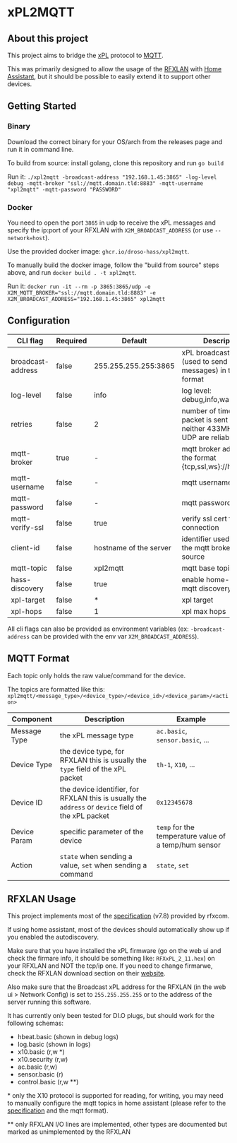 # xPL2MQTT

## About this project

This project aims to bridge the [xPL](http://xplproject.org.uk/) protocol to [MQTT](https://mqtt.org/).

This was primarily designed to allow the usage of the [RFXLAN](https://web.archive.org/web/20130617090417/http://www.rfxcom.com/store/all/11201) with [Home Assistant](https://www.home-assistant.io/), but it should be possible to easily extend it to support other devices.

## Getting Started

### Binary

Download the correct binary for your OS/arch from the releases page and run it in command line.

To build from source: install golang, clone this repository and run `go build`

Run it: `./xpl2mqtt -broadcast-address "192.168.1.45:3865" -log-level debug -mqtt-broker "ssl://mqtt.domain.tld:8883" -mqtt-username "xpl2mqtt" -mqtt-password "PASSWORD"`

### Docker

You need to open the port `3865` in udp to receive the xPL messages and specify the ip:port of your RFXLAN with `X2M_BROADCAST_ADDRESS` (or use `--network=host`).

Use the provided docker image: `ghcr.io/droso-hass/xpl2mqtt`.

To manually build the docker image, follow the "build from source" steps above, and run `docker build . -t xpl2mqtt`.

Run it: `docker run -it --rm -p 3865:3865/udp -e X2M_MQTT_BROKER="ssl://mqtt.domain.tld:8883" -e X2M_BROADCAST_ADDRESS="192.168.1.45:3865" xpl2mqtt`

## Configuration

|CLI flag|Required|Default|Description|
|--|--|--|--|
|broadcast-address|false|255.255.255.255:3865|xPL broadcast address (used to send xPL messages) in the ip:port format|
|log-level|false|info|log level: debug,info,warning,error|
|retries|false|2|number of times a xPL packet is sent (as neither 433MHz and UDP are reliable)|
|mqtt-broker|true|-|mqtt broker address in the format {tcp,ssl,ws}://host:port|
|mqtt-username|false|-|mqtt username|
|mqtt-password|false|-|mqtt password|
|mqtt-verify-ssl|false|true|verify ssl cert for broker connection|
|client-id|false|hostname of the server|identifier used for both the mqtt broker and xPL source|
|mqtt-topic|false|xpl2mqtt|mqtt base topic|
|hass-discovery|false|true|enable home-assistant mqtt discovery|
|xpl-target|false|*|xpl target|
|xpl-hops|false|1|xpl max hops|

All cli flags can also be provided as environment variables (ex: `-broadcast-address` can be provided with the env var `X2M_BROADCAST_ADDRESS`).

## MQTT Format

Each topic only holds the raw value/command for the device.

The topics are formatted like this: `xpl2mqtt/<message_type>/<device_type>/<device_id>/<device_param>/<action>`

|Component|Description|Example|
|--|--|--|
|Message Type|the xPL message type|`ac.basic`, `sensor.basic`, ...|
|Device Type|the device type, for RFXLAN this is usually the `type` field of the xPL packet|`th-1`, `X10`, ...|
|Device ID|the device identifier, for RFXLAN this is usually the `address` or `device` field of the xPL packet|`0x12345678`|
|Device Param|specific parameter of the device|`temp` for the temperature value of a temp/hum sensor|
|Action|`state` when sending a value, `set` when sending a command|`state`, `set`|

## RFXLAN Usage

This project implements most of the [specification](https://web.archive.org/web/20140626135449/http://rfxcom.com/Documents/RFXCOM%20implementation%20xPL.pdf) (v7.8) provided by rfxcom.

If using home assistant, most of the devices should automatically show up if you enabled the autodiscovery.

Make sure that you have installed the xPL firmware (go on the web ui and check the firmare info, it should be something like: `RFXxPL_2_11.hex`) on your RFXLAN and NOT the tcp/ip one. If you need to change firmarwe, check the RFXLAN download section on their [website](https://web.archive.org/web/20140625050654/http://rfxcom.com/Downloads).

Also make sure that the Broadcast xPL address for the RFXLAN (in the web ui > Network Config) is set to `255.255.255.255` or to the address of the server running this software.

It has currently only been tested for DI.O plugs, but should work for the following schemas:
 - hbeat.basic (shown in debug logs)
 - log.basic (shown in logs)
 - x10.basic (r,w *)
 - x10.security (r,w)
 - ac.basic (r,w)
 - sensor.basic (r)
 - control.basic (r,w **)

\* only the X10 protocol is supported for reading, for writing, you may need to manually configure the mqtt topics in home assistant (please refer to the [specification](https://web.archive.org/web/20140626135449/http://rfxcom.com/Documents/RFXCOM%20implementation%20xPL.pdf) and the mqtt format).

\*\* only RFXLAN I/O lines are implemented, other types are documented but marked as unimplemented by the RFXLAN
